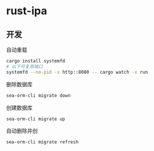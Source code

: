 # rust-ipa

## 开发
自动重载
```bash
cargo install systemfd
# 以下可复用端口
systemfd --no-pid -s http::8080 -- cargo watch -x run
```
删除数据库
```bash
sea-orm-cli migrate down
```
创建数据库
```bash
sea-orm-cli migrate up
```
自动删除并创
```bash
sea-orm-cli migrate refresh
```
